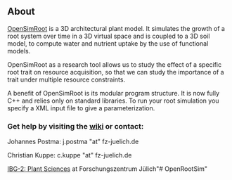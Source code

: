 ## About

<a href="https://rootmodels.gitlab.io/OpenSimRoot">OpenSimRoot</a> is a 3D architectural plant model. It
simulates the growth of a root system over time in a
3D virtual space and is coupled to a 3D soil model, to
compute water and nutrient uptake by the use of
functional models.

OpenSimRoot as a research tool allows us to study
the effect of a specific root trait on resource
acquisition, so that we can study the importance of
a trait under multiple resource constraints.

A benefit of OpenSimRoot is its modular program
structure. It is now fully C++ and relies only on
standard libraries. To run your root simulation you
specify a XML input file to give a parameterization.

### Get help by visiting the <a href="https://gitlab.com/rootmodels/OpenSimRoot/wikis/home">wiki</a> or contact:

Johannes Postma: j.postma "at" fz-juelich.de

Christian Kuppe: c.kuppe "at" fz-juelich.de

<a href="http://www.fz-juelich.de/ibg/ibg-2/EN/Home/home_node.html">IBG-2: Plant Sciences</a> at Forschungszentrum Jülich"# OpenRootSim" 
